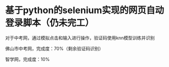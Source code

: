 # 基于python的selenium实现的网页自动登录脚本（仍未完工）
对于中考网，通过模拟点击和输入进行操作，验证码使用knn模型训练并识别

佛山市中考网，完成度：70%（剩余验证码识别）

智学网，完成度：10%
